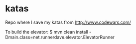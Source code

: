 # katas
Repo where I save my katas from http://www.codewars.com/

To build the elevator:
$ mvn clean install -Dmain.class=net.runnerdave.elevator.ElevatorRunner

